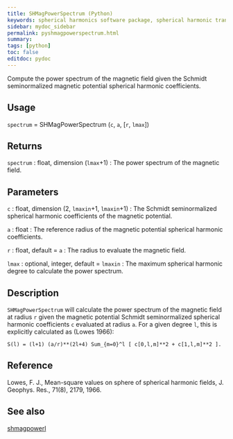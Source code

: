 ```yaml
---
title: SHMagPowerSpectrum (Python)
keywords: spherical harmonics software package, spherical harmonic transform, legendre functions, multitaper spectral analysis, fortran, Python, gravity, magnetic field
sidebar: mydoc_sidebar
permalink: pyshmagpowerspectrum.html
summary:
tags: [python]
toc: false
editdoc: pydoc
---
```


Compute the power spectrum of the magnetic field given the Schmidt seminormalized magnetic potential spherical harmonic coefficients.

## Usage

`spectrum` = SHMagPowerSpectrum (`c`, `a`, [`r`, `lmax`])

## Returns

`spectrum` : float, dimension (`lmax`+1)
:   The power spectrum of the magnetic field.

## Parameters

`c` : float, dimension (2, `lmaxin`+1, `lmaxin`+1)
:   The Schmidt seminormalized spherical harmonic coefficients of the magnetic potential.

`a` : float
:   The reference radius of the magnetic potential spherical harmonic coefficients.

`r` : float, default = `a`
:   The radius to evaluate the magnetic field.

`lmax` : optional, integer, default = `lmaxin`
:   The maximum spherical harmonic degree to calculate the power spectrum.

## Description

`SHMagPowerSpectrum` will calculate the power spectrum of the magnetic field at radius `r` given the magnetic potential Schmidt seminormalized spherical harmonic coefficients `c` evaluated at radius `a`. For a given degree `l`, this is explicitly calculated as (Lowes 1966):

`S(l) = (l+1) (a/r)**(2l+4) Sum_{m=0}^l [ c[0,l,m]**2 + c[1,l,m]**2 ].`

## Reference

Lowes, F. J., Mean-square values on sphere of spherical harmonic fields, J. Geophys. Res., 71(8), 2179, 1966.

## See also

[shmagpowerl](pyshmagpowerl.html)
